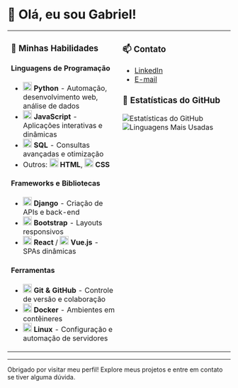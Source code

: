 # 👋 Olá, eu sou Gabriel!

<div align="center">

<table>
<tr>
<td width="50%" valign="top">

### 🚀 Minhas Habilidades

#### Linguagens de Programação
- <img src="https://cdn.jsdelivr.net/gh/devicons/devicon/icons/python/python-original.svg" width="20" height="20"/> **Python** - Automação, desenvolvimento web, análise de dados
- <img src="https://cdn.jsdelivr.net/gh/devicons/devicon/icons/javascript/javascript-original.svg" width="20" height="20"/> **JavaScript** - Aplicações interativas e dinâmicas
- <img src="https://cdn.jsdelivr.net/gh/devicons/devicon/icons/mysql/mysql-original.svg" width="20" height="20"/> **SQL** - Consultas avançadas e otimização
- Outros: <img src="https://cdn.jsdelivr.net/gh/devicons/devicon/icons/html5/html5-original.svg" width="20" height="20"/> **HTML**, <img src="https://cdn.jsdelivr.net/gh/devicons/devicon/icons/css3/css3-original.svg" width="20" height="20"/> **CSS**

#### Frameworks e Bibliotecas
- <img src="https://cdn.jsdelivr.net/gh/devicons/devicon/icons/django/django-original.svg" width="20" height="20" style="background:white"/> **Django** - Criação de APIs e back-end
- <img src="https://cdn.jsdelivr.net/gh/devicons/devicon/icons/bootstrap/bootstrap-plain.svg" width="20" height="20"/> **Bootstrap** - Layouts responsivos
- <img src="https://cdn.jsdelivr.net/gh/devicons/devicon/icons/react/react-original.svg" width="20" height="20"/> **React** / <img src="https://cdn.jsdelivr.net/gh/devicons/devicon/icons/vuejs/vuejs-original.svg" width="20" height="20"/> **Vue.js** - SPAs dinâmicas

#### Ferramentas
- <img src="https://cdn.jsdelivr.net/gh/devicons/devicon/icons/git/git-original.svg" width="20" height="20"/> **Git & GitHub** - Controle de versão e colaboração
- <img src="https://cdn.jsdelivr.net/gh/devicons/devicon/icons/docker/docker-original.svg" width="20" height="20"/> **Docker** - Ambientes em contêineres
- <img src="https://cdn.jsdelivr.net/gh/devicons/devicon/icons/linux/linux-original.svg" width="20" height="20"/> **Linux** - Configuração e automação de servidores

</td>
<td width="50%" valign="top">

### 📫 Contato

- [LinkedIn](https://www.linkedin.com/in/seu-usuario)
- [E-mail](mailto:seu-email@exemplo.com)

### 👀 Estatísticas do GitHub

![Estatísticas do GitHub](https://github-readme-stats.vercel.app/api?username=gabriecgaldino&show_icons=true&theme=radical)  
![Linguagens Mais Usadas](https://github-readme-stats.vercel.app/api/top-langs/?username=gabriecgaldino&layout=compact&theme=radical)

</td>
</tr>
</table>

</div>

---

Obrigado por visitar meu perfil! Explore meus projetos e entre em contato se tiver alguma dúvida.
